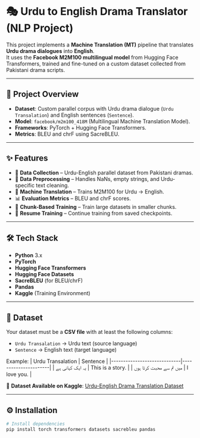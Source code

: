 # 🎭 Urdu to English Drama Translator (NLP Project)

This project implements a **Machine Translation (MT)** pipeline that translates **Urdu drama dialogues** into **English**.  
It uses the **Facebook M2M100 multilingual model** from Hugging Face Transformers, trained and fine-tuned on a custom dataset collected from Pakistani drama scripts.

---

## 📌 Project Overview
- **Dataset**: Custom parallel corpus with Urdu drama dialogue (`Urdu Transalation`) and English sentences (`Sentence`).
- **Model**: `facebook/m2m100_418M` (Multilingual Machine Translation Model).
- **Frameworks**: PyTorch + Hugging Face Transformers.
- **Metrics**: BLEU and chrF using SacreBLEU.

---

## ✨ Features
- 📂 **Data Collection** – Urdu-English parallel dataset from Pakistani dramas.
- 🧹 **Data Preprocessing** – Handles NaNs, empty strings, and Urdu-specific text cleaning.
- 🔄 **Machine Translation** – Trains M2M100 for Urdu → English.
- 📊 **Evaluation Metrics** – BLEU and chrF scores.
- 💾 **Chunk-Based Training** – Train large datasets in smaller chunks.
- 🔁 **Resume Training** – Continue training from saved checkpoints.

---

## 🛠️ Tech Stack
- **Python** 3.x
- **PyTorch**
- **Hugging Face Transformers**
- **Hugging Face Datasets**
- **SacreBLEU** (for BLEU/chrF)
- **Pandas**
- **Kaggle** (Training Environment)

---

## 📂 Dataset
Your dataset must be a **CSV file** with at least the following columns:
- `Urdu Transalation` → Urdu text (source language)
- `Sentence` → English text (target language)

Example:
| Urdu Transalation           | Sentence             |
|-----------------------------|----------------------|
| یہ ایک کہانی ہے              | This is a story.     |
| میں تم سے محبت کرتا ہوں     | I love you.          |

📌 **Dataset Available on Kaggle**: [Urdu-English Drama Translation Dataset](https://www.kaggle.com/code/mzaid990447)

---

## ⚙️ Installation

```bash
# Install dependencies
pip install torch transformers datasets sacrebleu pandas
